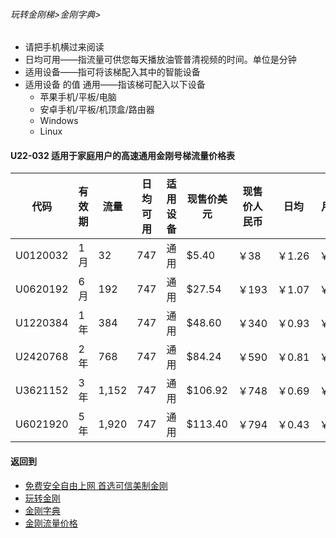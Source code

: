 
###### 玩转金刚梯>金刚字典>

- 请把手机横过来阅读
- 日均可用——指流量可供您每天播放油管普清视频的时间。单位是分钟
- 适用设备——指可将该梯配入其中的智能设备
- 适用设备 的值 通用——指该梯可配入以下设备
  - 苹果手机/平板/电脑
  - 安卓手机/平板/机顶盒/路由器
  - Windows
  - Linux

#### U22-032 适用于家庭用户的高速通用金刚号梯流量价格表

|代码     |有效期|流量  |日均可用|适用设备|现售价美元|现售价人民币|日均  |月均  |年均|
|--------|------|------|--------------|------|------|-------|-----|-----|-----|
|U0120032|1月	| 32	|747	|通用|$5.40	|￥38	|￥1.26	|￥38	|￥454|
|U0620192|6月	|192	|747	|通用|$27.54	|￥193	|￥1.07	|￥32	|￥386|
|U1220384|1年	|384	|747	|通用|$48.60	|￥340	|￥0.93	|￥28	|￥340|
|U2420768|2年	|768	|747	|通用|$84.24	|￥590	|￥0.81	|￥25	|￥295|
|U3621152|3年	|1,152	|747	|通用|$106.92	|￥748	|￥0.69	|￥21	|￥249|
|U6021920|5年	|1,920	|747	|通用|$113.40	|￥794	|￥0.43	|￥13	|￥159|

#### 返回到
- [免费安全自由上网 首选可信美制金刚](https://github.com/a2zitpro/web/blob/master/%E5%BE%80%E5%90%8E%E7%BF%BB.md)
- [玩转金刚](https://github.com/a2zitpro/web/blob/master/LadderFree/A.md)
- [金刚字典](https://github.com/a2zitpro/web/blob/master/LadderFree/kkDictionary/KKDictionary.md)
- [金刚流量价格](https://github.com/a2zitpro/web/blob/master/LadderFree/kkDictionary/Price/KKDTPrice.md)

